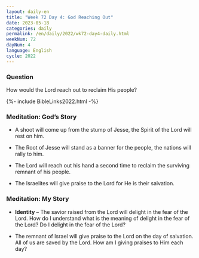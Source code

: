 ```yaml
---
layout: daily-en
title: "Week 72 Day 4: God Reaching Out"
date: 2023-05-18
categories: daily
permalink: /en/daily/2022/wk72-day4-daily.html
weekNum: 72
dayNum: 4
language: English
cycle: 2022
---
```


### Question     
How would the Lord reach out to reclaim His people?

{%- include BibleLinks2022.html -%}

### Meditation: God’s Story   
+ A shoot will come up from the stump of Jesse, the Spirit of the Lord will rest on him. 

+ The Root of Jesse will stand as a banner for the people, the nations will rally to him. 

+ The Lord will reach out his hand a second time to reclaim the surviving remnant of his people. 

+ The Israelites will give praise to the Lord for He is their salvation. 

### Meditation: My Story   
+ **Identity** – The savior raised from the Lord will delight in the fear of the Lord. How do I understand what is the meaning of delight in the fear of the Lord? Do I delight in the fear of the Lord? 

+ The remnant of Israel will give praise to the Lord on the day of salvation. All of us are saved by the Lord. How am I giving praises to Him each day? 
